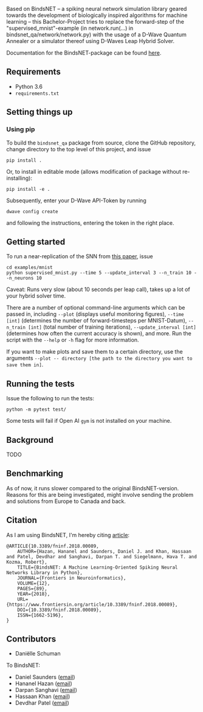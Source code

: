 Based on BindsNET – a spiking neural network simulation library geared towards the development of biologically inspired algorithms for machine learning – this Bachelor-Project tries to replace the forward-step of the "supervised_mnist"-example (in network.run(...) in bindsnet_qa/network/network.py) with the usage of a D-Wave Quantum Annealer or a simulator thereof using D-Waves Leap Hybrid Solver.

Documentation for the BindsNET-package can be found [here](https://bindsnet-docs.readthedocs.io).

## Requirements

- Python 3.6
- `requirements.txt`

## Setting things up

### Using pip
To build the `bindsnet_qa` package from source, clone the GitHub repository, change directory to the top level of this project, and issue

```
pip install .
```

Or, to install in editable mode (allows modification of package without re-installing):

```
pip install -e .
```

Subsequently, enter your D-Wave API-Token by running
```
dwave config create
```
and following the instructions, entering the token in the right place.

## Getting started

To run a near-replication of the SNN from [this paper](https://www.frontiersin.org/articles/10.3389/fncom.2015.00099/full), issue

```
cd examples/mnist
python supervised_mnist.py --time 5 --update_interval 3 --n_train 10 --n_neurons 10
```

Caveat: Runs very slow (about 10 seconds per leap call), takes up a lot of your hybrid solver time.

There are a number of optional command-line arguments which can be passed in, including `--plot` (displays useful monitoring figures), `--time [int]` (determines the number of forward-timesteps per MNIST-Datum),  `--n_train [int]` (total number of training iterations), `--update_interval [int]` (determines how often the current accuracy is shown), and more. 
Run the script with the `--help` or `-h` flag for more information.

If you want to make plots and save them to a certain directory, use the arguments `--plot -- directory [the path to the directory you want to save them in]`.

## Running the tests

Issue the following to run the tests:

```
python -m pytest test/
```

Some tests will fail if Open AI `gym` is not installed on your machine.

## Background
TODO

## Benchmarking
As of now, it runs slower compared to the original BindsNET-version. Reasons for this are being investigated, might involve sending the problem and solutions from Europe to Canada and back.

## Citation

As I am using BindsNET, I'm hereby citing [article](https://www.frontiersin.org/article/10.3389/fninf.2018.00089):

```
@ARTICLE{10.3389/fninf.2018.00089,
	AUTHOR={Hazan, Hananel and Saunders, Daniel J. and Khan, Hassaan and Patel, Devdhar and Sanghavi, Darpan T. and Siegelmann, Hava T. and Kozma, Robert},   
	TITLE={BindsNET: A Machine Learning-Oriented Spiking Neural Networks Library in Python},      
	JOURNAL={Frontiers in Neuroinformatics},      
	VOLUME={12},      
	PAGES={89},     
	YEAR={2018}, 
	URL={https://www.frontiersin.org/article/10.3389/fninf.2018.00089},       
	DOI={10.3389/fninf.2018.00089},      
	ISSN={1662-5196},
}

```

## Contributors
- Daniëlle Schuman

To BindsNET:
- Daniel Saunders ([email](mailto:djsaunde@cs.umass.edu))
- Hananel Hazan ([email](mailto:hananel@hazan.org.il))
- Darpan Sanghavi ([email](mailto:dsanghavi@cs.umass.edu))
- Hassaan Khan ([email](mailto:hqkhan@umass.edu))
- Devdhar Patel ([email](mailto:devdharpatel@cs.umass.edu))



